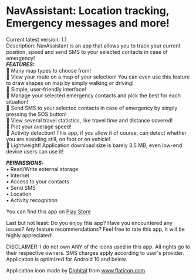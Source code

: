 # NavAssistant: Location tracking, Emergency messages and more!
Current latest version: 1.1<br>
Description:	NavAssistant is an app that allows you to track your current position, speed and send SMS to your selected contacts in case of emergency!<br>
<b><i>FEATURES: </i></b><br>
🌟️ Many map types to choose from!<br>
🌟️ View your route on a map of your selection! You can even use this feature to draw shapes on map by simply walking or driving!<br>
🌟️ Simple, user-friendly interface!<br>
🌟️ Manage your selected emergency contacts and pick the best for each situation!<br>
🌟️ Send SMS to your selected contacts in case of emergency by simply pressing the SOS button!<br>
🌟️ View several travel statistics, like travel time and distance covered!<br>
🌟️ Plot your average speed!<br>
🌟️ Activity detection! This app, if you allow it of course, can detect whether you are standing still, on foot or on vehicle!<br>
🌟️ Lightweight! Application download size is barely 3.5 MB, even low-end device users can use it!<br>

<b><i>PERMISSIONS: </i> </b><br>
• Read/Write external storage<br>
• Internet<br>
• Access to your contacts<br>
• Send SMS<br>
• Location<br>
• Activity recognition<br>

You can find this app on [Play Store](https://play.google.com/store/apps/details?id=com.codemasterapps.navigationassistant)

Last but not least: Do you enjoy this app? Have you encountered any issues? Any feature recommendations? Feel free to rate this app, it will be highly appreciated!<br>

DISCLAIMER: I do not own ANY of the icons used in this app. All rights go to their respective owners. SMS charges apply according to user's provider. Application is optimized for Android 10 and below.<br>

Application icon made by <a href="https://www.flaticon.com/authors/dighital" title="Dighital">Dighital</a> from <a href="https://www.flaticon.com/" title="Flaticon">www.flaticon.com</a><br>
